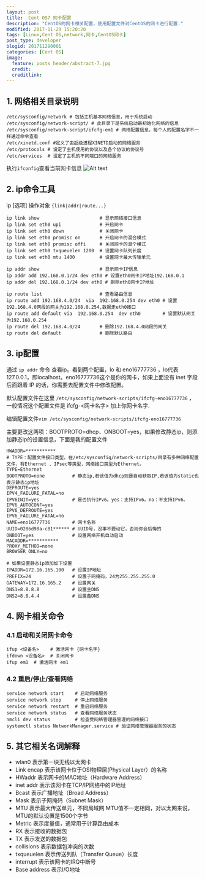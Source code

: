 ```yaml
---
layout: post
title:  Cent OS7 网卡配置
description: "CentOS的网卡相关配置，使用配置文件对CentOS的网卡进行配置."
modified: 2017-11-29 15:20:20
tags: [Linux,Cent OS,network,网卡,CentOS网卡]
post_type: developer
blogid: 201711290001
categories: [Cent OS]
image:
  feature: posts_header/abstract-7.jpg
  credit:
  creditlink:
---
```


## 1. 网络相关目录说明

```
/etc/sysconfig/network # 包括主机基本网络信息，用于系统启动
/etc/sysconfig/network-script/ # 此目录下是系统启动最初始化网络的信息
/etc/sysconfig/network-script/ifcfg-em1 # 网络配置信息，每个人的配置名字不一样通过命令查看
/etc/xinetd.conf #定义了由超级进程XINETD启动的网络服务
/etc/protocols # 设定了主机使用的协议以及各个协议的协议号
/etc/services  # 设定了主机的不同端口的网络服务
```


执行`ifconfig`查看当前网卡信息
![Alt text]({{site.url}}/images/posts_image/centos_network_2017-11-29_00001.jpg)


## 2. ip命令工具

ip [选项] 操作对象 `{link|addr|route...}`

```
ip link show                      # 显示网络接口信息
ip link set eth0 upi              # 开启网卡
ip link set eth0 down             # 关闭网卡
ip link set eth0 promisc on       # 开启网卡的混合模式
ip link set eth0 promisc offi     # 关闭网卡的混个模式
ip link set eth0 txqueuelen 1200  # 设置网卡队列长度
ip link set eth0 mtu 1400         # 设置网卡最大传输单元

ip addr show                      # 显示网卡IP信息
ip addr add 192.168.0.1/24 dev eth0 # 设置eth0网卡IP地址192.168.0.1
ip addr del 192.168.0.1/24 dev eth0 # 删除eth0网卡IP地址

ip route list                     # 查看路由信息
ip route add 192.168.4.0/24  via  192.168.0.254 dev eth0 # 设置192.168.4.0网段的网关为192.168.0.254,数据走eth0接口
ip route add default via  192.168.0.254  dev eth0        # 设置默认网关为192.168.0.254
ip route del 192.168.4.0/24       # 删除192.168.4.0网段的网关
ip route del default              # 删除默认路由
```



## 3. ip配置

通过 `ip addr` 命令 查看ip。看到两个配置，lo 和 eno16777736 ，lo代表127.0.0.1，即localhost。eno16777736这个是你的网卡，如果上面没有 inet 字段后面跟着 IP 的话，你需要去配置文件中修改配置。

默认配置文件在这里 `/etc/sysconfig/network-scripts/ifcfg-eno16777736` ，一般情况这个配置文件是 ifcfg-<网卡名字> 加上你网卡名字.

编辑配置文件`vim /etc/sysconfig/network-scripts/ifcfg-eno16777736`

主要更改这两项：BOOTPROTO=dhcp、ONBOOT=yes，如果修改静态ip，则添加静态ip的设置信息，下面是我的配置文件

```
HWADDR=***********
# TYPE：配置文件接口类型。在/etc/sysconfig/network-scripts/目录有多种网络配置文件，有Ethernet 、IPsec等类型，网络接口类型为Ethernet。
TYPE=Ethernet
BOOTPROTO=none          # 静态ip,若该值为dhcp则是自动获取IP,若该值为static也表示静态ip地址
DEFROUTE=yes
IPV4_FAILURE_FATAL=no
IPV6INIT=yes            # 是否执行IPv6。yes：支持IPv6。no：不支持IPv6。
IPV6_AUTOCONF=yes
IPV6_DEFROUTE=yes
IPV6_FAILURE_FATAL=no
NAME=eno16777736        # 网卡名称
UUID=0286d98a-c81****** # UUID号，没事不要动它，否则你会后悔的
ONBOOT=yes              # 设置网络开机自动启动
MACADDR=***********
PROXY_METHOD=none
BROWSER_ONLY=no

# 如果设置静态ip添加如下设置
IPADDR=172.16.165.100   # 设置IP地址
PREFIX=24               # 设置子网掩码，24为255.255.255.0
GATEWAY=172.16.165.2    # 设置网关
DNS1=8.8.8.8            # 设置主DNS
DNS2=8.8.4.4            # 设置备DNS
```

## 4. 网卡相关命令

### 4.1 启动和关闭网卡命令

```
ifup <设备名>    # 激活网卡 {网卡名字}
ifdown <设备名>  # 关闭网卡
ifup em1  # 激活网卡 em1
```

### 4.2 重启/停止/查看网络

```
service network start    # 启动网络服务
service network stop     # 停止网络服务
service network restart  # 重启网络服务
service network status   # 查看网络服务状态
nmcli dev status         # 检查受网络管理器管理的网络接口
systemctl status NetworkManager.service # 验证网络管理器服务的状态
```


## 5. 其它相关名词解释

- wlan0 表示第一块无线以太网卡
- Link encap 表示该网卡位于OSI物理层(Physical Layer）的名称
- HWaddr 表示网卡的MAC地址（Hardware Address）
- inet addr 表示该网卡在TCP/IP网络中的IP地址
- Bcast 表示广播地址（Broad Address）
- Mask 表示子网掩码（Subnet Mask）
- MTU 表示最大传送单元，不同局域网 MTU值不一定相同，对以太网来说，MTU的默认设置是1500个字节
- Metric 表示度量值，通常用于计算路由成本
- RX 表示接收的数据包
- TX 表示发送的数据包
- collisions 表示数据包冲突的次数
- txqueuelen 表示传送列队（Transfer Queue）长度
- interrupt 表示该网卡的IRQ中断号
- Base address 表示I/O地址
